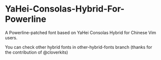 # YaHei-Consolas-Hybrid-For-Powerline

A Powerline-patched font based on YaHei Consolas Hybrid for Chinese Vim users.

You can check other hybrid fonts in other-hybrid-fonts branch (thanks for the contribution of @cloverkits)
